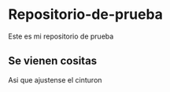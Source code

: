 # Repositorio-de-prueba
Este es mi repositorio de prueba

## Se vienen cositas
Asi que ajustense el cinturon

